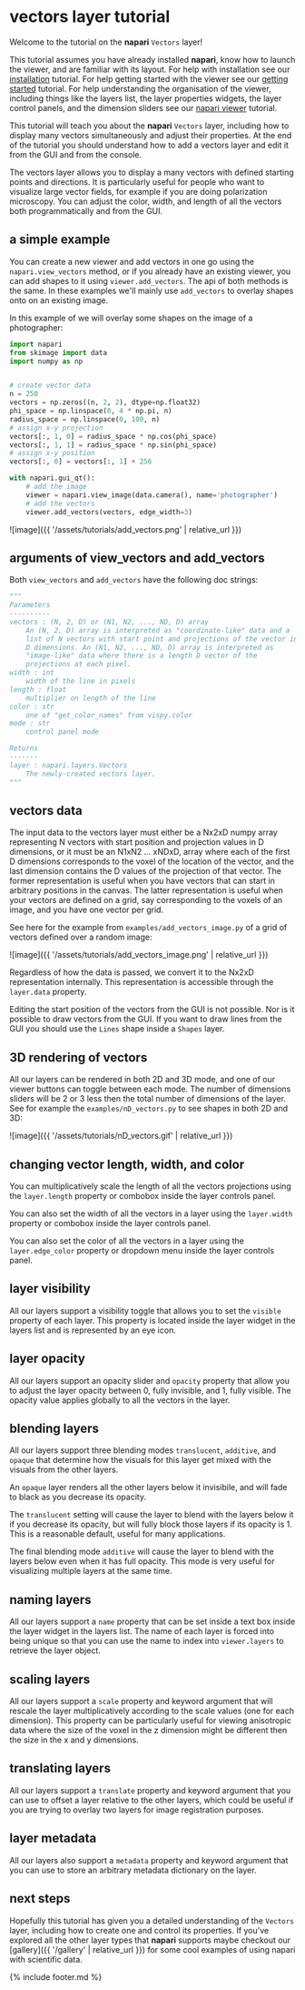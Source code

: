 # vectors layer tutorial

Welcome to the tutorial on the **napari** `Vectors` layer!

This tutorial assumes you have already installed **napari**,
know how to launch the viewer,
and are familiar with its layout.
For help with installation see our [installation](./installation) tutorial.
For help getting started with the viewer see our [getting started](./getting_started) tutorial.
For help understanding the organisation of the viewer,
including things like the layers list,
the layer properties widgets,
the layer control panels,
and the dimension sliders
see our [napari viewer](./viewer) tutorial.

This tutorial will teach you about the **napari** `Vectors` layer,
including how to display many vectors simultaneously and adjust their properties.
At the end of the tutorial you should understand how to add a vectors layer
and edit it from the GUI and from the console.

The vectors layer allows you to display a many vectors with defined starting points and directions.
It is particularly useful for people who want to visualize large vector fields,
for example if you are doing polarization microscopy.
You can adjust the color, width, and length of all the vectors both programmatically and from the GUI.

## a simple example

You can create a new viewer and add vectors in one go using the `napari.view_vectors` method,
or if you already have an existing viewer, you can add shapes to it using `viewer.add_vectors`.
The api of both methods is the same.
In these examples we'll mainly use `add_vectors` to overlay shapes onto on an existing image.

In this example of we will overlay some shapes on the image of a photographer:

```python
import napari
from skimage import data
import numpy as np


# create vector data
n = 250
vectors = np.zeros((n, 2, 2), dtype=np.float32)
phi_space = np.linspace(0, 4 * np.pi, n)
radius_space = np.linspace(0, 100, n)
# assign x-y projection
vectors[:, 1, 0] = radius_space * np.cos(phi_space)
vectors[:, 1, 1] = radius_space * np.sin(phi_space)
# assign x-y position
vectors[:, 0] = vectors[:, 1] + 256

with napari.gui_qt():
    # add the image
    viewer = napari.view_image(data.camera(), name='photographer')
    # add the vectors
    viewer.add_vectors(vectors, edge_width=3)

```

![image]({{ '/assets/tutorials/add_vectors.png' | relative_url }})

## arguments of view_vectors and add_vectors

Both `view_vectors` and `add_vectors` have the following doc strings:

```python
"""
Parameters
----------
vectors : (N, 2, D) or (N1, N2, ..., ND, D) array
    An (N, 2, D) array is interpreted as "coordinate-like" data and a
    list of N vectors with start point and projections of the vector in
    D dimensions. An (N1, N2, ..., ND, D) array is interpreted as
    "image-like" data where there is a length D vector of the
    projections at each pixel.
width : int
    width of the line in pixels
length : float
    multiplier on length of the line
color : str
    one of "get_color_names" from vispy.color
mode : str
    control panel mode

Returns
-------
layer : napari.layers.Vectors
    The newly-created vectors layer.
"""
```

## vectors data

The input data to the vectors layer must either be a Nx2xD numpy array
representing N vectors with start position and projection values in D dimensions,
or it must be an N1xN2 ... xNDxD, array
where each of the first D dimensions corresponds to the voxel of the location of the vector,
and the last dimension contains the D values of the projection of that vector.
The former representation is useful when you have vectors that can start in arbitrary positions in the canvas.
The latter representation is useful when your vectors are defined on a grid,
say corresponding to the voxels of an image,
and you have one vector per grid.

See here for the example from `examples/add_vectors_image.py` of a grid of vectors defined over a random image:

![image]({{ '/assets/tutorials/add_vectors_image.png' | relative_url }})

Regardless of how the data is passed, we convert it to the Nx2xD representation internally.
This representation is  accessible through the `layer.data` property.

Editing the start position of the vectors from the GUI is not possible.
Nor is it possible to draw vectors from the GUI.
If you want to draw lines from the GUI you should use the `Lines` shape inside a `Shapes` layer.

## 3D rendering of vectors

All our layers can be rendered in both 2D and 3D mode,
and one of our viewer buttons can toggle between each mode.
The number of dimensions sliders will be 2 or 3 less then the total number of dimensions of the layer.
See for example the `examples/nD_vectors.py` to see shapes in both 2D and 3D:

![image]({{ '/assets/tutorials/nD_vectors.gif' | relative_url }})

## changing vector length, width, and color

You can multiplicatively scale the length of all the vectors projections using the `layer.length` property or combobox inside the layer controls panel.

You can also set the width of all the vectors in a layer using the `layer.width` property or combobox inside the layer controls panel.

You can also set the color of all the vectors in a layer using the `layer.edge_color` property or dropdown menu inside the layer controls panel.

## layer visibility

All our layers support a visibility toggle that allows you to set the `visible` property of each layer.
This property is located inside the layer widget in the layers list and is represented by an eye icon.

## layer opacity

All our layers support an opacity slider and `opacity` property
that allow you to adjust the layer opacity between 0, fully invisible, and 1, fully visible.
The opacity value applies globally to all the vectors in the layer.

## blending layers

All our layers support three blending modes `translucent`, `additive`, and `opaque`
that determine how the visuals for this layer get mixed with the visuals from the other layers.

An `opaque` layer renders all the other layers below it invisibile,
and will fade to black as you decrease its opacity.

The `translucent` setting will cause the layer to blend with the layers below it if you decrease its opacity,
but will fully block those layers if its opacity is 1.
This is a reasonable default, useful for many applications.

The final blending mode `additive` will cause the layer to blend with the layers below
even when it has full opacity.
This mode is very useful for visualizing multiple layers at the same time.

## naming layers

All our layers support a `name` property that can be set inside a text box inside the layer widget in the layers list.
The name of each layer is forced into being unique
so that you can use the name to index into `viewer.layers` to retrieve the layer object.

## scaling layers

All our layers support a `scale` property and keyword argument
that will rescale the layer multiplicatively according to the scale values (one for each dimension).
This property can be particularly useful for viewing anisotropic data
where the size of the voxel in the z dimension might be different then the size in the x and y dimensions.

## translating layers

All our layers support a `translate` property and keyword argument
that you can use to offset a layer relative to the other layers,
which could be useful if you are trying to overlay two layers for image registration purposes.

## layer metadata

All our layers also support a `metadata` property and keyword argument
that you can use to store an arbitrary metadata dictionary on the layer.

## next steps

Hopefully this tutorial has given you a detailed understanding of the `Vectors` layer,
including how to create one and control its properties.
If you've explored all the other layer types that **napari** supports
maybe checkout our [gallery]({{ '/gallery' | relative_url }}) for some cool examples of using napari with scientific data.

{% include footer.md %}
